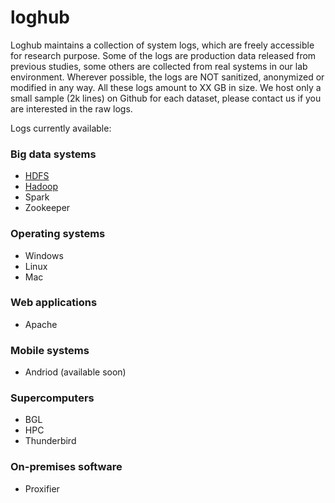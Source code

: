 # loghub
Loghub maintains a collection of system logs, which are freely accessible for research purpose. Some of the logs are production data released from previous studies, some others are collected from real systems in our lab environment. Wherever possible, the logs are NOT sanitized, anonymized or modified in any way. All these logs amount to XX GB in size. We host only a small sample (2k lines) on Github for each dataset, please contact us if you are interested in the raw logs.

Logs currently available:

### Big data systems
+ [HDFS](./HDFS)
+ [Hadoop](./Hadoop)
+ Spark
+ Zookeeper

### Operating systems
+ Windows
+ Linux
+ Mac

### Web applications
+ Apache

### Mobile systems
+ Andriod (available soon)

### Supercomputers
+ BGL
+ HPC
+ Thunderbird

### On-premises software
+ Proxifier


